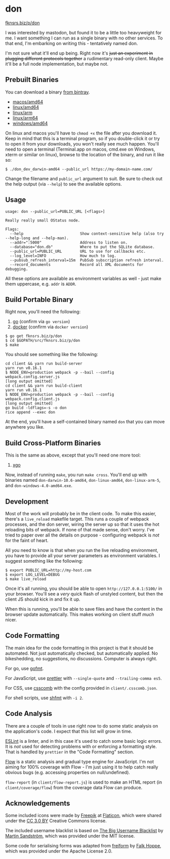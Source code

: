 # don

[fknsrs.biz/p/don](https://www.fknsrs.biz/p/don)

I was interested by mastodon, but found it to be a little too heavyweight for
me. I want something I can run as a single binary with no other services. To
that end, I'm embarking on writing this - tentatively named don.

I'm not sure what it'll end up being. Right now it's ~~just an experiment in
plugging different protocols together~~ a rudimentary read-only client. Maybe
it'll be a full node implementation, but maybe not.

## Prebuilt Binaries

You can download a binary [from bintray](https://bintray.com/deoxxa/don/portable/dev).

* [macos/amd64](https://bintray.com/deoxxa/don/download_file?file_path=don_dev_darwin-amd64)
* [linux/amd64](https://bintray.com/deoxxa/don/download_file?file_path=don_dev_linux-amd64)
* [linux/arm](https://bintray.com/deoxxa/don/download_file?file_path=don_dev_linux-arm)
* [linux/arm64](https://bintray.com/deoxxa/don/download_file?file_path=don_dev_linux-arm64)
* [windows/amd64](https://bintray.com/deoxxa/don/download_file?file_path=don_dev_windows-amd64.exe)

On linux and macos you'll have to `chmod +x` the file after you download it.
Keep in mind that this is a terminal program, so if you double-click it or try
to open it from your downloads, you won't really see much happen. You'll need
to open a terminal (Terminal.app on macos, cmd.exe on Windows, xterm or
similar on linux), browse to the location of the binary, and run it like so:

```
$ ./don_dev_darwin-amd64 --public_url https://my-domain-name.com/
```

Change the filename and `public_url` argument to suit. Be sure to check out
the help output (via `--help`) to see the available options.

## Usage

```
usage: don --public_url=PUBLIC_URL [<flags>]

Really really small OStatus node.

Flags:
  --help                         Show context-sensitive help (also try --help-long and --help-man).
  --addr=":5000"                 Address to listen on.
  --database="don.db"            Where to put the SQLite database.
  --public_url=PUBLIC_URL        URL to use for callbacks etc.
  --log_level=INFO               How much to log.
  --pubsub_refresh_interval=15m  PubSub subscription refresh interval.
  --record_documents             Record all XML documents for debugging.
```

All these options are available as environment variables as well - just make
them uppercase, e.g. `addr` is `ADDR`.

## Build Portable Binary

Right now, you'll need the following:

1. [go](https://golang.org/) (confirm via `go version`)
2. [docker](https://www.docker.com/) (confirm via `docker version`)

```
$ go get fknsrs.biz/p/don
$ cd $GOPATH/src/fknsrs.biz/p/don
$ make
```

You should see something like the following:

```
cd client && yarn run build-server
yarn run v0.16.1
$ NODE_ENV=production webpack -p --bail --config webpack.config.server.js
[long output omitted]
cd client && yarn run build-client
yarn run v0.16.1
$ NODE_ENV=production webpack -p --bail --config webpack.config.client.js
[long output omitted]
go build -ldflags=-s -o don
rice append --exec don
```

At the end, you'll have a self-contained binary named `don` that you can move
anywhere you like.

## Build Cross-Platform Binaries

This is the same as above, except that you'll need one more tool:

1. [xgo](https://github.com/karalabe/xgo)

Now, instead of running `make`, you run `make cross`. You'll end up with
binaries named `don-darwin-10.6-amd64`, `don-linux-amd64`, `don-linux-arm-5`,
and `don-windows-4.0-amd64.exe`.

## Development

Most of the work will probably be in the client code. To make this easier,
there's a `live_reload` makefile target. This runs a couple of webpack
processes, and the don server, wiring the server up so that it uses the hot
reloading bits of webpack. If none of that made sense, don't worry. I've tried
to paper over all the details on purpose - configuring webpack is _not_ for
the faint of heart.

All you need to know is that when you run the live reloading environment, you
have to provide all your server parameters as environment variables. I suggest
something like the following:

```
$ export PUBLIC_URL=http://my-host.com
$ export LOG_LEVEL=DEBUG
$ make live_reload
```

Once it's all running, you should be able to open `http://127.0.0.1:5100/` in
your browser. You'll see a *very* quick flash of unstyled content, but then
the client JS should kick in and fix it up.

When this is running, you'll be able to save files and have the content in the
browser update automatically. This makes working on client stuff *much* nicer.

## Code Formatting

The main idea for the code formatting in this project is that it should be
automated. Not just automatically checked, but automatically applied. No
bikeshedding, no suggestions, no discussions. Computer is always right.

For go, use [gofmt](https://golang.org/cmd/gofmt/).

For JavaScript, use [prettier](https://github.com/prettier/prettier) with
`--single-quote` and `--trailing-comma es5`.

For CSS, use [csscomb](http://csscomb.com/) with the config provided in
`client/.csscomb.json`.

For shell scripts, use [shfmt](https://github.com/mvdan/sh) with `-i 2`.

## Code Analysis

There are a couple of tools in use right now to do some static analysis on the
application's code. I expect that this list will grow in time.

[ESLint](http://eslint.org/) is a linter, and in this case it's used to catch
some basic logic errors. It is _not_ used for detecting problems with or
enforcing a formatting style. That is handled by `prettier` in the "Code
Formatting" section.

[Flow](https://flow.org/) is a static analysis and gradual type engine for
JavaScript. I'm not aiming for 100% coverage with Flow - I'm just using it to
help catch really obvious bugs (e.g. accessing properties on null/undefined).

`flow-report` (in `client/flow-report.js`) is used to make an HTML report (in
`client/coverage/flow`) from the coverage data Flow can produce.

## Acknowledgements

Some included icons were made by [Freepik](http://www.freepik.com) at
[Flaticon](http://www.flaticon.com), which were shared under the [CC 3.0
BY](http://creativecommons.org/licenses/by/3.0/) Creative Commons license.

The included username blacklist is based on [The Big Username
Blacklist](https://github.com/marteinn/The-Big-Username-Blacklist) by [Martin
Sandström](http://marteinn.se/), which was provided under the MIT license.

Some code for serialising forms was adapted from
[freiform](https://github.com/mechanoid/freiform) by [Falk
Hoppe](https://github.com/mechanoid), which was provided under the Apache
License 2.0.
